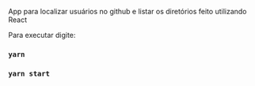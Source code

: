 App para localizar usuários no github e listar os diretórios feito utilizando React

Para executar digite:
### `yarn`
### `yarn start`
